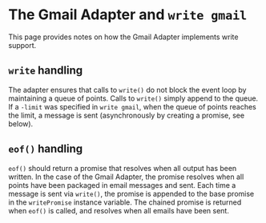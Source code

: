 # The Gmail Adapter and `write gmail`

This page provides notes on how the Gmail Adapter implements write support.

## `write` handling

The adapter ensures that calls to `write()` do not block the event loop by maintaining a queue of points. Calls to `write()` simply append to the queue. If a `-limit` was specified in `write gmail`, when the queue of points reaches the limit, a message is sent (asynchronously by creating a promise, see below).

## `eof()` handling

`eof()` should return a promise that resolves when all output has been written. In the case of the Gmail Adapter, the promise resolves when all points have been packaged in email messages and sent. Each time a message is sent via `write()`, the promise is appended to the base promise in the `writePromise` instance variable. The chained promise is returned when `eof()` is called, and resolves when all emails have been sent.

